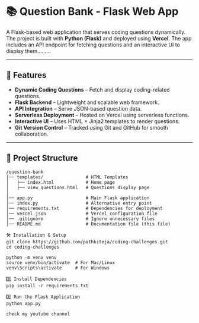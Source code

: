 # 📚 Question Bank - Flask Web App

A Flask-based web application that serves coding questions dynamically. The project is built with **Python (Flask)** and deployed using **Vercel**. The app includes an API endpoint for fetching questions and an interactive UI to display them.........

---

## 🚀 Features

- **Dynamic Coding Questions** – Fetch and display coding-related questions.
- **Flask Backend** – Lightweight and scalable web framework.
- **API Integration** – Serve JSON-based question data.
- **Serverless Deployment** – Hosted on Vercel using serverless functions.
- **Interactive UI** – Uses HTML + Jinja2 templates to render questions.
- **Git Version Control** – Tracked using Git and GitHub for smooth collaboration.

---

## 📂 Project Structure

```plaintext
/question-bank
│── templates/                # HTML Templates
│   ├── index.html            # Home page
│   ├── view_questions.html   # Questions display page
│
│── app.py                    # Main Flask application
│── index.py                  # Alternative entry point
│── requirements.txt          # Dependencies for deployment
│── vercel.json               # Vercel configuration file
│── .gitignore                # Ignore unnecessary files
│── README.md                 # Documentation file (this file)

🛠 Installation & Setup
git clone https://github.com/pathkiteja/coding-challenges.git
cd coding-challenges

python -m venv venv
source venv/bin/activate  # For Mac/Linux
venv\Scripts\activate     # For Windows

3️⃣ Install Dependencies
pip install -r requirements.txt

4️⃣ Run the Flask Application
python app.py

check my youtube channel 
